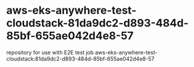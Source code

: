 # aws-eks-anywhere-test-cloudstack-81da9dc2-d893-484d-85bf-655ae042d4e8-57
repository for use with E2E test job aws-eks-anywhere-test-cloudstack:81da9dc2-d893-484d-85bf-655ae042d4e8-57
